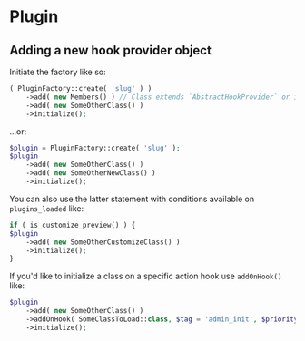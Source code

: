 # Plugin

## Adding a new hook provider object

Initiate the factory like so:

```php
( PluginFactory::create( 'slug' ) )
	->add( new Members() ) // Class extends `AbstractHookProvider` or implements `WpHooksInterface` 
	->add( new SomeOtherClass() ) 
	->initialize();
```

...or:

```php
$plugin = PluginFactory::create( 'slug' );
$plugin
    ->add( new SomeOtherClass() )
    ->add( new SomeOtherNewClass() )
	->initialize();
```

You can also use the latter statement with conditions available on  `plugins_loaded` like:

```php
if ( is_customize_preview() ) {
$plugin
    ->add( new SomeOtherCustomizeClass() )
	->initialize();
}
```

If you'd like to initialize a class on a specific action hook use `addOnHook()` like:

```php
$plugin
    ->add( new SomeOtherClass() )
    ->addOnHook( SomeClassToLoad::class, $tag = 'admin_init', $priority = 10, $admin_only = true )
	->initialize();
```